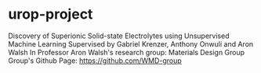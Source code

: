 # urop-project
Discovery of Superionic Solid-state Electrolytes using Unsupervised Machine Learning
Supervised by Gabriel Krenzer, Anthony Onwuli and Aron Walsh
In Professor Aron Walsh's research group: Materials Design Group
Group's Github Page: https://github.com/WMD-group
